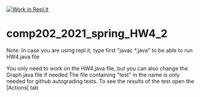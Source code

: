 [![Work in Repl.it](https://classroom.github.com/assets/work-in-replit-14baed9a392b3a25080506f3b7b6d57f295ec2978f6f33ec97e36a161684cbe9.svg)](https://classroom.github.com/online_ide?assignment_repo_id=4810839&assignment_repo_type=AssignmentRepo)
# comp202_2021_spring_HW4_2

Note: In case you are using repl.it, type first "javac *.java" to be able to run HW4.java file

You only need to work on the HW4.java file, but you can also change the Graph.java file if needed
The file containing "test" in the name is only needed for github autograding tests. To see the results of the test open the |Actions| tab
